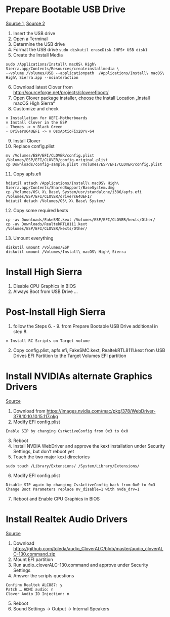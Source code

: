 # Prepare Bootable USB Drive

[Source 1](https://www.tonymacx86.com/threads/how-to-create-a-macos-high-sierra-public-beta-installation-usb.225520/),
[Source 2](https://www.tonymacx86.com/threads/guide-booting-the-os-x-installer-on-laptops-with-clover.148093/)

1. Insert the USB drive
2. Open a Terminal
3. Determine the USB drive
4. Format the USB drive
   `sudo diskutil eraseDisk JHFS+ USB disk1`
5. Create the Install Media
```
sudo /Applications/Install\ macOS\ High\ Sierra.app/Contents/Resources/createinstallmedia \
--volume /Volumes/USB --applicationpath  /Applications/Install\ macOS\ High\ Sierra.app --nointeraction
```
6. Download latest Clover from http://sourceforge.net/projects/cloverefiboot/
7. Open Clover package installer, choose the Install Location „Install macOS High Sierra“
8. Customize and check
```
v Installation for UEFI-Motherboards
v Install Clover in the ESP
- Themes -> v Black Green
- Drivers64UEFI -> v OsxAptioFix2Drv-64
```
9. Install Clover
10. Replace config.plist
```
mv /Volumes/ESP/EFI/CLOVER/config.plist /Volumes/ESP/EFI/CLOVER/config-original.plist
cp Downloads/config-sample.plist /Volumes/ESP/EFI/CLOVER/config.plist
```
11. Copy apfs.efi
```
hdiutil attach /Applications/Install\ macOS\ High\ Sierra.app/Contents/SharedSupport/BaseSystem.dmg
cp /Volumes/OS\ X\ Base\ System/usr/standalone/i386/apfs.efi /Volumes/ESP/EFI/CLOVER/drivers64UEFI/
hdiutil detach /Volumes/OS\ X\ Base\ System/
```
12. Copy some required kexts
```
cp -av Downloads/FakeSMC.kext /Volumes/ESP/EFI/CLOVER/kexts/Other/
cp -av Downloads/RealtekRTL8111.kext /Volumes/ESP/EFI/CLOVER/kexts/Other/
```
13. Umount everything
```
diskutil umount /Volumes/ESP
diskutil umount /Volumes/Install\ macOS\ High\ Sierra
```
   
# Install High Sierra

1. Disable CPU Graphics in BIOS
2. Always Boot from USB Drive
...

# Post-Install High Sierra

1. follow the Steps 6. - 9. from Prepare Bootable USB Drive
   additional in step 8.
```
v Install RC Scripts on Target volume
```
2. Copy config.plist, apfs.efi, FakeSMC.kext, RealtekRTL8111.kext from USB Drives EFI Partition
   to the Target Volumes EFI partition

# Install NVIDIAs alternate Graphics Drivers

[Source](https://www.tonymacx86.com/threads/nvidia-releases-alternate-graphics-drivers-for-macos-high-sierra-10-13-0-378-10-10-10-15.225522/)

1. Download from https://images.nvidia.com/mac/pkg/378/WebDriver-378.10.10.10.15.117.pkg
2. Modify EFI config.plist 
```
Enable SIP by changing CsrActiveConfig from 0x3 to 0x0
```
3. Reboot
4. Install NVDIA WebDriver and approve the kext installation under Security Settings, but don’t reboot yet
5. Touch the two major kext directories
```
sudo touch /Library/Extensions/ /System/Library/Extensions/
```
6. Modify EFI config.plist 
```
Disable SIP again by changing CsrActiveConfig back from 0x0 to 0x3
Change Boot Parameters replace nv_disable=1 with nvda_drv=1
```
7. Reboot and Enable CPU Graphics in BIOS

# Install Realtek Audio Drivers

[Source](https://github.com/toleda/audio_CloverALC)

1. Download https://github.com/toleda/audio_CloverALC/blob/master/audio_cloverALC-130.command.zip
2. Mount EFI partition
3. Run audio_cloverALC-130.command and approve under Security Settings
4. Answer the scripts questions
```
Confirm Realtek ALC887: y
Patch … HDMI audio: n
Clover Audio ID Injection: n
```
5. Reboot
6. Sound Settings -> Output -> Internal Speakers
